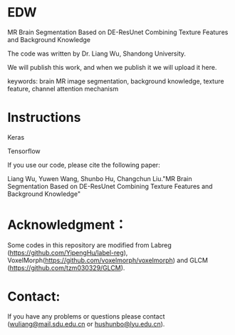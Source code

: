 # EDW
 MR Brain Segmentation Based on DE-ResUnet Combining Texture Features and Background Knowledge
 
 The code was written by Dr. Liang Wu, Shandong University.


We will publish this work, and when we publish it we will upload it here.

keywords: brain MR image segmentation, background knowledge, texture feature, channel attention mechanism

# Instructions

Keras

Tensorflow

If you use our code, please cite the following paper:

Liang Wu, Yuwen Wang, Shunbo Hu, Changchun Liu."MR Brain Segmentation Based on DE-ResUnet Combining Texture Features and Background Knowledge"

# Acknowledgment：
Some codes in this repository are modified from Labreg (https://github.com/YipengHu/label-reg), VoxelMorph(https://github.com/voxelmorph/voxelmorph) and GLCM (https://github.com/tzm030329/GLCM).

# Contact:
If you have any problems or questions please contact (wuliang@mail.sdu.edu.cn or hushunbo@lyu.edu.cn).
